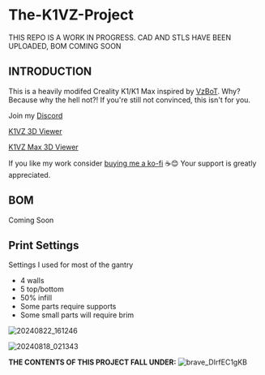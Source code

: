 # The-K1VZ-Project
THIS REPO IS A WORK IN PROGRESS. CAD AND STLS HAVE BEEN UPLOADED, BOM COMING SOON

## INTRODUCTION
This is a heavily modifed Creality K1/K1 Max inspired by [VzBoT](https://github.com/VzBoT3D). Why? Because why the hell not?! If you're still not convinced, this isn't for you.

Join my [Discord](http://discord.gg/novusterminus)

[K1VZ 3D Viewer](https://collaborate.shapr3d.com/v/g7WvazfItJmMossNty6Cj)

[K1VZ Max 3D Viewer](https://collaborate.shapr3d.com/v/ZGCv1NjKbROWeMaYcBegq)

If you like my work consider [buying me a ko-fi](https://ko-fi.com/derrickdarrell) ☕😊 Your support is greatly appreciated.

## BOM

Coming Soon

## Print Settings
Settings I used for most of the gantry
- 4 walls
- 5 top/bottom
- 50% infill
- Some parts require supports
- Some small parts will require brim

![20240822_161246](https://github.com/user-attachments/assets/0b77a877-bf09-4d68-9f07-7f6a1c3a84c6)

![20240818_021343](https://github.com/user-attachments/assets/09ec1371-811f-4193-84d1-faf60df8335b)


























**THE CONTENTS OF THIS PROJECT FALL UNDER:**
![brave_DIrfEC1gKB](https://github.com/user-attachments/assets/38e6e00a-9b24-49f6-92e0-96283c350913)

